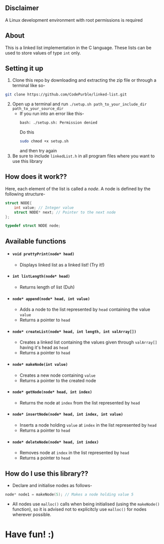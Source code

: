 ## **Disclaimer** 
A Linux development environment with root permissions is required

## About
This is a linked list implementation in the C language. These lists can be used to store values of type `int` only.

## Setting it up
1. Clone this repo by downloading and extracting the zip file or through a terminal     like so-
```bash
git clone https://github.com/CodePurble/linked-list.git
```
2. Open up a terminal and run `./setup.sh path_to_your_include_dir path_to_your_source_dir`
    * If you run into an error like this- 
      ```bash
      bash: ./setup.sh: Permission denied
      ```
      Do this
      ```bash
      sudo chmod +x setup.sh
      ```
      and then try again
3. Be sure to include `linkedList.h` in all program files where you want to use this library

## How does it work??
Here, each element of the list is called a _node_. A node is defined by the following structure-

```C
struct NODE{
    int value; // Integer value
    struct NODE* next; // Pointer to the next node
};

typedef struct NODE node;
```

## Available functions
* #### `void prettyPrint(node* head)`
    * Displays linked list as a linked list! (Try it!)
* #### `int listLength(node* head)`
    * Returns length of list (Duh)
* #### `node* append(node* head, int value)`
    * Adds a node to the list represented by `head` containing the value `value`
    * Returns a pointer to `head`
* #### `node* createList(node* head, int length, int valArray[])`
    * Creates a linked list containing the values given through `valArray[]` having it's head as `head`
    * Returns a pointer to `head`
* #### `node* makeNode(int value)`
    * Creates a new node containing `value`
    * Returns a pointer to the created node
* #### `node* getNode(node* head, int index)`
    * Returns the node at `index` from the list represented by `head`
* #### `node* insertNode(node* head, int index, int value)`
    * Inserts a node holding `value` at `index` in the list represented by `head`
    * Returns a pointer to `head`
* #### `node* deleteNode(node* head, int index)`
    * Removes node at `index` in the list represented by `head`
    * Returns a pointer to `head`

## How do I use this library??
* Declare and initialise nodes as follows-
```C
node* node1 = makeNode(5); // Makes a node holding value 5
```
* All nodes use `malloc()` calls when being initialised (using the `makeNode()` function), so it is advised not to explicitcly use `malloc()` for nodes wherever possible.

# Have fun! :)
